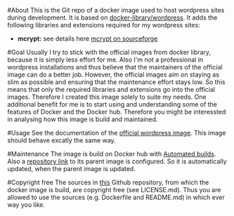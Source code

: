 #About
This is the Git repo of a docker image used to host wordpress sites during development. It is based on [docker-library/wordpress](https://registry.hub.docker.com/u/library/wordpress/).
It adds the following libraries and extensions required for my wordpress sites:

* **mcrypt:** see details here [mcrypt on sourceforge](http://mcrypt.sourceforge.net)

#Goal
Usually I try to stick with the official images from docker library, because it is simply less effort for me. Also I'm not a professional in wordpress installations and thus believe that the maintainers of the official image can do a better job.
However, the official images aim on staying as slim as possible and ensuring that the maintenance effort stays low. So this means that only the required libraries and extensions go into the official images. Therefore I created this image solely to suite my needs.
One additional benefit for me is to start using and understanding some of the features of Docker and the Docker hub. Therefore you might be interessted in analysing how this image is build and maintained.

#Usage
See the documentation of the [official wordpress image](https://registry.hub.docker.com/u/library/wordpress/). This image should behave excatly the same way.

#Maintenance
The image is build on Docker hub with [Automated builds](http://docs.docker.com/docker-hub/builds/). Also a [repository link](http://docs.docker.com/docker-hub/builds/#repository-links) to its parent image is configured. So it is automatically updated, when the parent image is updated.

#Copyright free
The sources in [this](https://github.com/suchja/my-wordpress-env.git) Github repository, from which the docker image is build, are copyright free (see LICENSE.md). Thus you are allowed to use the sources (e.g. Dockerfile and README.md) in which ever way you like.